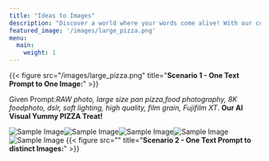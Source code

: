 ```yaml
---
title: "Ideas to Images"
description: "Discover a world where your words come alive! With our cutting-edge AI technology, transform your textual ideas into captivating visuals in just a few clicks.Whether you’re looking for a single image or exploring distinct designs for your prompt, we’ve got you covered.Dive into a seamless experience tailored to your creative vision."
featured_image: '/images/large_pizza.png'
menu:
  main:
    weight: 1
---
```

{{< figure src="/images/large_pizza.png" title="**Scenario 1 - One Text Prompt to One Image:**" >}}

Given Prompt:_RAW photo, large size pan pizza,food photography, 8K foodphoto, dslr, soft lighting, high quality, film grain, Fujifilm XT_.
**Our AI Visual Yummy PIZZA Treat!**

![Sample Image](/images/twin1.png)![Sample Image](/images/twin2.png)![Sample Image](/images/twin3.png)![Sample Image](/images/twin4.png)![Sample Image](/images/twin5.png)
{{< figure src="" title="**Scenario 2 - One Text Prompt to distinct Images:**" >}}
